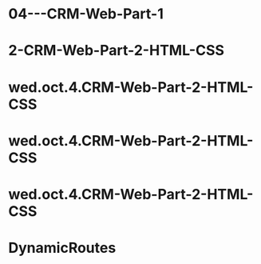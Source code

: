 # 04---CRM-Web-Part-1
# 2-CRM-Web-Part-2-HTML-CSS
# wed.oct.4.CRM-Web-Part-2-HTML-CSS
# wed.oct.4.CRM-Web-Part-2-HTML-CSS
# wed.oct.4.CRM-Web-Part-2-HTML-CSS
# DynamicRoutes
